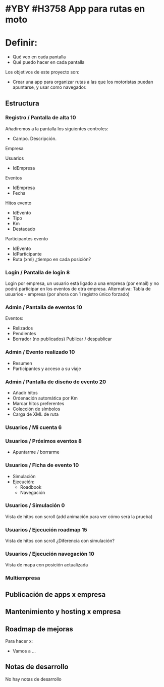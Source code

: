 # #YBY #H3758 App para rutas en moto

# Definir:
* Qué veo en cada pantalla
* Qué puedo hacer en cada pantalla

Los objetivos de este proyecto son:
* Crear una app para organizar rutas a las que los motoristas puedan apuntarse, y usar como navegador.

## Estructura

### Registro / Pantalla de alta 10
Añadiremos a la pantalla los siguientes controles:
* Campo. Descripción.

Empresa

Usuarios
* IdEmpresa

Eventos
* IdEmpresa
* Fecha

Hitos evento
* IdEvento
* Tipo
* Km
* Destacado

Participantes evento
* IdEvento
* IdParticipante
* Ruta (xml) ¿tiempo en cada posición?

### Login / Pantalla de login 8
Login por empresa, un usuario está ligado a una empresa (por email) y no podrá participar en los eventos de otra empresa.
Alternativa: Tabla de usuarios - empresa (por ahora con 1 registro único forzado)

### Admin / Pantalla de eventos 10
Eventos:
* Relizados
* Pendientes
* Borrador (no publicados)
Publicar / despublicar

### Admin / Evento realizado 10
* Resumen
* Participantes y acceso a su viaje

### Admin / Pantalla de diseño de evento 20
* Añadir hitos
* Ordenación automática por Km
* Marcar hitos preferentes
* Colección de símbolos
* Carga de XML de ruta

### Usuarios / Mi cuenta 6

### Usuarios / Próximos eventos 8
* Apuntarme / borrarme

### Usuarios / Ficha de evento 10
* Simulación
* Ejecución:
    * Roadbook
    * Navegación

### Usuarios / Simulación 0
Vista de hitos con scroll (add animación para ver cómo será la prueba)

### Usuarios / Ejecución roadmap 15
Vista de hitos con scroll ¿Diferencia con simulación?

### Usuarios / Ejecución navegación 10
Vista de mapa con posición actualizada


### Multiempresa
## Publicación de apps x empresa
## Mantenimiento y hosting x empresa

## Roadmap de mejoras


Para hacer x:
* Vamos a ...

## Notas de desarrollo
No hay notas de desarrollo

